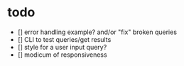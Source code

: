 # todo

- [] error handling example? and/or "fix" broken queries
- [] CLI to test queries/get results
- [] style for a user input query?
- [] modicum of responsiveness
